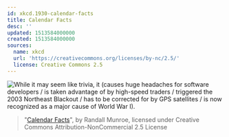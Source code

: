 ```yaml
---
id: xkcd.1930-calendar-facts
title: Calendar Facts
desc: ''
updated: 1513584000000
created: 1513584000000
sources:
  name: xkcd
  url: 'https://creativecommons.org/licenses/by-nc/2.5/'
  license: Creative Commons 2.5
---
```

![While it may seem like trivia, it (causes huge headaches for software developers / is taken advantage of by high-speed traders / triggered the 2003 Northeast Blackout / has to be corrected for by GPS satellites / is now recognized as a major cause of World War I).](https://imgs.xkcd.com/comics/calendar_facts.png)
> "[Calendar Facts](https://xkcd.com/1930/)", by Randall Munroe, licensed under Creative Commons Attribution-NonCommercial 2.5 License
